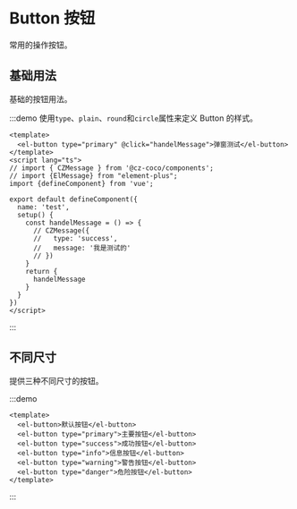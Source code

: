 # Button 按钮

常用的操作按钮。

## 基础用法

基础的按钮用法。

:::demo 使用`type`、`plain`、`round`和`circle`属性来定义 Button 的样式。

```vue
<template>
  <el-button type="primary" @click="handelMessage">弹窗测试</el-button>
</template>
<script lang="ts">
// import { CZMessage } from '@cz-coco/components';
// import {ElMessage} from "element-plus";
import {defineComponent} from 'vue';

export default defineComponent({
  name: 'test',
  setup() {
    const handelMessage = () => {
      // CZMessage({
      //   type: 'success',
      //   message: '我是测试的'
      // })
    }
    return {
      handelMessage
    }
  }
})
</script>
```

:::

## 不同尺寸

提供三种不同尺寸的按钮。

:::demo

```vue
<template>
  <el-button>默认按钮</el-button>
  <el-button type="primary">主要按钮</el-button>
  <el-button type="success">成功按钮</el-button>
  <el-button type="info">信息按钮</el-button>
  <el-button type="warning">警告按钮</el-button>
  <el-button type="danger">危险按钮</el-button>
</template>
```

:::
